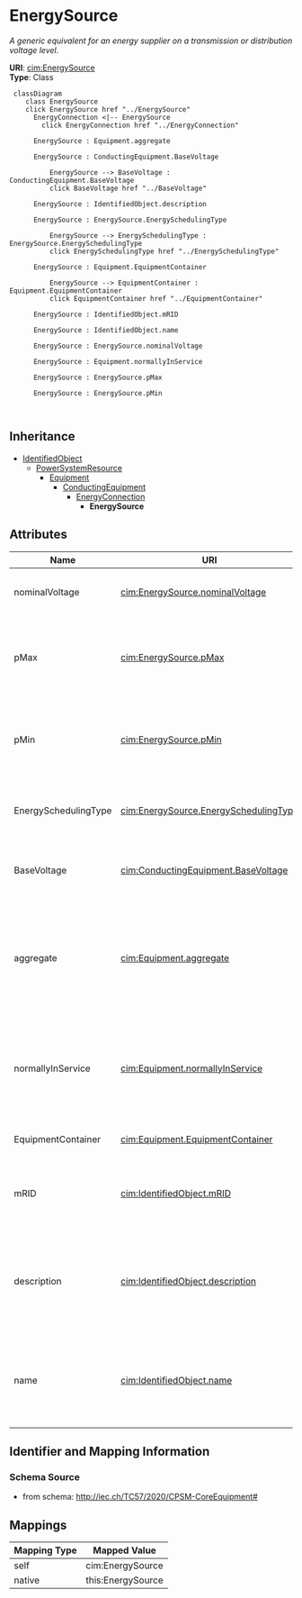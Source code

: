 # EnergySource


_A generic equivalent for an energy supplier on a transmission or distribution voltage level._





**URI**: [cim:EnergySource](http://iec.ch/TC57/CIM100#EnergySource)<br />
**Type**: Class




```mermaid
 classDiagram
    class EnergySource
    click EnergySource href "../EnergySource"
      EnergyConnection <|-- EnergySource
        click EnergyConnection href "../EnergyConnection"
      
      EnergySource : Equipment.aggregate
        
      EnergySource : ConductingEquipment.BaseVoltage
        
          EnergySource --> BaseVoltage : ConductingEquipment.BaseVoltage
          click BaseVoltage href "../BaseVoltage"
        
      EnergySource : IdentifiedObject.description
        
      EnergySource : EnergySource.EnergySchedulingType
        
          EnergySource --> EnergySchedulingType : EnergySource.EnergySchedulingType
          click EnergySchedulingType href "../EnergySchedulingType"
        
      EnergySource : Equipment.EquipmentContainer
        
          EnergySource --> EquipmentContainer : Equipment.EquipmentContainer
          click EquipmentContainer href "../EquipmentContainer"
        
      EnergySource : IdentifiedObject.mRID
        
      EnergySource : IdentifiedObject.name
        
      EnergySource : EnergySource.nominalVoltage
        
      EnergySource : Equipment.normallyInService
        
      EnergySource : EnergySource.pMax
        
      EnergySource : EnergySource.pMin
        
      
```





## Inheritance
* [IdentifiedObject](IdentifiedObject.md)
    * [PowerSystemResource](PowerSystemResource.md)
        * [Equipment](Equipment.md)
            * [ConductingEquipment](ConductingEquipment.md)
                * [EnergyConnection](EnergyConnection.md)
                    * **EnergySource**



## Attributes


| Name | URI | Cardinality and Range | Description | Inheritance |
| ---  | --- | --- | --- | --- |
| nominalVoltage | [cim:EnergySource.nominalVoltage](http://iec.ch/TC57/CIM100#EnergySource.nominalVoltage) | 0..1 <br />  [Voltage](Voltage.md)  | Phase-to-phase nominal voltage | direct |
| pMax | [cim:EnergySource.pMax](http://iec.ch/TC57/CIM100#EnergySource.pMax) | 0..1 <br />  [ActivePower](ActivePower.md)  | This is the maximum active power that can be produced by the source | direct |
| pMin | [cim:EnergySource.pMin](http://iec.ch/TC57/CIM100#EnergySource.pMin) | 0..1 <br />  [ActivePower](ActivePower.md)  | This is the minimum active power that can be produced by the source | direct |
| EnergySchedulingType | [cim:EnergySource.EnergySchedulingType](http://iec.ch/TC57/CIM100#EnergySource.EnergySchedulingType) | 0..1 <br />  [EnergySchedulingType](EnergySchedulingType.md)  | Energy Scheduling Type of an Energy Source | direct |
| BaseVoltage | [cim:ConductingEquipment.BaseVoltage](http://iec.ch/TC57/CIM100#ConductingEquipment.BaseVoltage) | 0..1 <br />  [BaseVoltage](BaseVoltage.md)  | Base voltage of this conducting equipment | [ConductingEquipment](ConductingEquipment.md) |
| aggregate | [cim:Equipment.aggregate](http://iec.ch/TC57/CIM100#Equipment.aggregate) | 0..1 <br />  boolean  | The aggregate flag provides an alternative way of representing an aggregated ... | [Equipment](Equipment.md) |
| normallyInService | [cim:Equipment.normallyInService](http://iec.ch/TC57/CIM100#Equipment.normallyInService) | 0..1 <br />  boolean  | Specifies the availability of the equipment under normal operating conditions | [Equipment](Equipment.md) |
| EquipmentContainer | [cim:Equipment.EquipmentContainer](http://iec.ch/TC57/CIM100#Equipment.EquipmentContainer) | 0..1 <br />  [EquipmentContainer](EquipmentContainer.md)  | Container of this equipment | [Equipment](Equipment.md) |
| mRID | [cim:IdentifiedObject.mRID](http://iec.ch/TC57/CIM100#IdentifiedObject.mRID) | 1 <br />  string  | Master resource identifier issued by a model authority | [IdentifiedObject](IdentifiedObject.md) |
| description | [cim:IdentifiedObject.description](http://iec.ch/TC57/CIM100#IdentifiedObject.description) | 0..1 <br />  string  | The description is a free human readable text describing or naming the object | [IdentifiedObject](IdentifiedObject.md) |
| name | [cim:IdentifiedObject.name](http://iec.ch/TC57/CIM100#IdentifiedObject.name) | 1 <br />  string  | The name is any free human readable and possibly non unique text naming the o... | [IdentifiedObject](IdentifiedObject.md) |









## Identifier and Mapping Information







### Schema Source


* from schema: http://iec.ch/TC57/2020/CPSM-CoreEquipment#





## Mappings

| Mapping Type | Mapped Value |
| ---  | ---  |
| self | cim:EnergySource |
| native | this:EnergySource |





